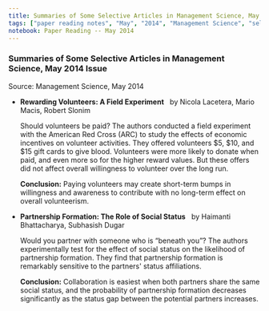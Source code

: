 ```yaml
---
title: Summaries of Some Selective Articles in Management Science, May 2014 Issue
tags: ["paper reading notes", "May", "2014", "Management Science", "selective articles"]
notebook: Paper Reading -- May 2014
---
```


### Summaries of Some Selective Articles in Management Science, May 2014 Issue

Source: Management Science, May 2014

* __Rewarding Volunteers: A Field Experiment__ &nbsp; by Nicola Lacetera, Mario Macis, Robert Slonim

    Should volunteers be paid? The authors conducted a field experiment with the American Red Cross (ARC) to study the effects of economic incentives on volunteer activities. They offered volunteers $5, $10, and $15 gift cards to give blood. Volunteers were more likely to donate when paid, and even more so for the higher reward values. But these offers did not affect overall willingness to volunteer over the long run.

    __Conclusion:__ Paying volunteers may create short-term bumps in willingness and awareness to contribute with no long-term effect on overall volunteerism.

* __Partnership Formation: The Role of Social Status__ &nbsp; by Haimanti Bhattacharya, Subhasish Dugar

    Would you partner with someone who is “beneath you”? The authors experimentally test for the effect of social status on the likelihood of partnership formation. They find that partnership formation is remarkably sensitive to the partners' status affiliations.

    __Conclusion:__ Collaboration is easiest when both partners share the same social status, and the probability of partnership formation decreases significantly as the status gap between the potential partners increases.

